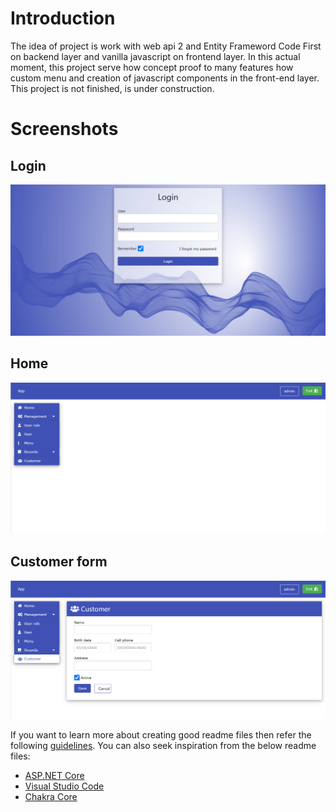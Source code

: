 # Introduction 
The idea of project is work with web api 2 and Entity Frameword Code First on backend layer and vanilla javascript on frontend layer.
In this actual moment, this project serve how concept proof to many features how custom menu and creation of javascript components in the front-end layer.
This project is not finished, is under construction.

# Screenshots

## Login

![Login](/Docs/Images/Login.png)

## Home

![Home](/Docs/Images/Home.png)

## Customer form

![Customer](/Docs/Images/Customer.png)

If you want to learn more about creating good readme files then refer the following [guidelines](https://docs.microsoft.com/en-us/azure/devops/repos/git/create-a-readme?view=azure-devops). You can also seek inspiration from the below readme files:
- [ASP.NET Core](https://github.com/aspnet/Home)
- [Visual Studio Code](https://github.com/Microsoft/vscode)
- [Chakra Core](https://github.com/Microsoft/ChakraCore)
